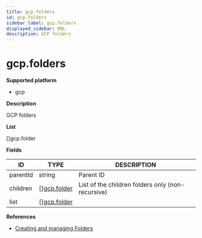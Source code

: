 ```yaml
---
title: gcp.folders
id: gcp.folders
sidebar_label: gcp.folders
displayed_sidebar: MQL
description: GCP folders
---
```


# gcp.folders

**Supported platform**

- gcp

**Description**

GCP folders

**List**

[]gcp.folder

**Fields**

| ID       | TYPE                                  | DESCRIPTION                                       |
| -------- | ------------------------------------- | ------------------------------------------------- |
| parentId | string                                | Parent ID                                         |
| children | &#91;&#93;[gcp.folder](gcp.folder.md) | List of the children folders only (non-recursive) |
| list     | &#91;&#93;[gcp.folder](gcp.folder.md) |                                                   |

**References**

- [Creating and managing Folders](https://cloud.google.com/resource-manager/docs/creating-managing-folders)
